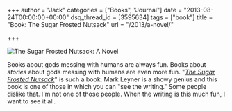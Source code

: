 +++
author = "Jack"
categories = ["Books", "Journal"]
date = "2013-08-24T00:00:00+00:00"
dsq_thread_id = [3595634]
tags = ["book"]
title = "Book: The Sugar Frosted Nutsack"
url = "/2013/a-novel/"

+++

<aside><img class="postimage" src="/img/2013/sugar-frosted-nutsack.jpg" alt="The Sugar Frosted Nutsack: A Novel" /></aside> 

Books about gods messing with humans are always fun. Books about _stories_ about gods messing with humans are even more fun. "_[The Sugar Frosted Nutsack][1]_" is such a book. Mark Leyner is a showy genius and this book is one of those in which you can "see the writing." Some people dislike that. I'm not one of those people. When the writing is this much fun, I want to see it all.

 [1]: http://www.amazon.com/dp/031601897X?tag=jackbaty-20